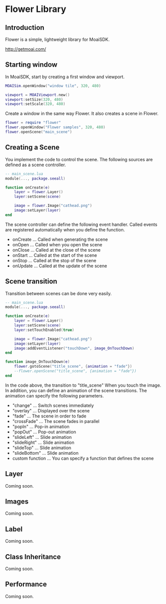 # Flower Library

## Introduction
Flower is a simple, lightweight library for MoaiSDK.

http://getmoai.com/

## Starting window
In MoaiSDK, start by creating a first window and viewport.

```Lua
MOAISim.openWindow("window tile", 320, 480)

viewport = MOAIViewport.new()
viewport:setSize(320, 480)
viewport:setScale(320, 480)
```

Create a window in the same way Flower.
It also creates a scene in Flower.

```Lua
flower = require "flower"
flower.openWindow("Flower samples", 320, 480)
flower.openScene("main_scene")
```

## Creating a Scene
You implement the code to control the scene.
The following sources are defined as a scene controller.

```Lua
-- main_scene.lua
module(..., package.seeall)

function onCreate(e)
    layer = flower.Layer()
    layer:setScene(scene)

    image = flower.Image("cathead.png")
    image:setLayer(layer)
end
```

The scene controller can define the following event handler.
Called events are registered automatically when you define the function.

* onCreate ... Called when generating the scene
* onOpen ... Called when you open the scene
* onClose ... Called at the close of the scene
* onStart ... Called at the start of the scene
* onStop ... Called at the stop of the scene
* onUpdate ... Called at the update of the scene

## Scene transition
Transition between scenes can be done very easily.

```Lua
-- main_scene.lua
module(..., package.seeall)

function onCreate(e)
    layer = flower.Layer()
    layer:setScene(scene)
    layer:setTouchEnabled(true)

    image = flower.Image("cathead.png")
    image:setLayer(layer)
    image:addEventListener("touchDown", image_OnTouchDown)
end

function image_OnTouchDown(e)
    flower.gotoScene("title_scene", {animation = "fade"})
    --flower.openScene("title_scene", {animation = "fade"})
end
```

In the code above, the transition to "title_scene" When you touch the image.
In addition, you can define an animation of the scene transitions.
The animation can specify the following parameters.

* "change" ... Switch scenes immediately
* "overlay" ... Displayed over the scene
* "fade" ... The scene in order to fade
* "crossFade" ... The scene fades in parallel
* "popIn" ... Pop-in animation
* "popOut" ... Pop-out animation
* "slideLeft" ... Slide animation
* "slideRight" ... Slide animation
* "slideTop" ... Slide animation
* "slideBottom" ... Slide animation
* custom function ... You can specify a function that defines the scene

## Layer
Coming soon.

## Images
Coming soon.

## Label
Coming soon.

## Class Inheritance
Coming soon.

## Performance
Coming soon.
